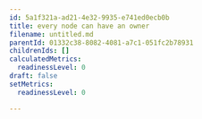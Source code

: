 ```yaml
---
id: 5a1f321a-ad21-4e32-9935-e741ed0ecb0b
title: every node can have an owner
filename: untitled.md
parentId: 01332c38-8082-4081-a7c1-051fc2b78931
childrenIds: []
calculatedMetrics:
  readinessLevel: 0
draft: false
setMetrics:
  readinessLevel: 0

---
```

